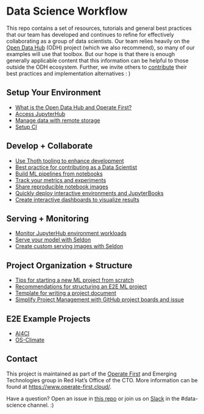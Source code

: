 # Data Science Workflow

This repo contains a set of resources, tutorials and general best practices that our team has developed and continues to refine for effectively collaborating as a group of data scientists. Our team relies heavily on the [Open Data Hub](https://opendatahub.io/) (ODH) project (which we also recommend), so many of our examples will use that toolbox. But our hope is that there is enough generally applicable content that this information can be helpful to those outside the ODH ecosystem. Further, we invite others to [contribute](https://github.com/aicoe-aiops/data-science-workflows/issues/new) their best practices and implementation alternatives : )

## Setup Your Environment

* [What is the Open Data Hub and Operate First?](docs/setup_environment/odh_and_opf.md) 
* [Access JupyterHub](docs/setup_environment/JH_access.md)
* [Manage data with remote storage](docs/setup_environment/remote-storage.md)
* [Setup CI](docs/setup_environment/thoth.md)

## Develop + Collaborate 
* [Use Thoth tooling to enhance development](docs/develop_collaborate/thoth-tools.md)
* [Best practice for contributing as a Data Scientist](docs/develop_collaborate/how-to-contribute.md)
* [Build ML pipelines from notebooks](docs/develop_collaborate/automated-pipelines.md)
* [Track your metrics and experiments](docs/develop_collaborate/track-metrics-using-kubeflow.md)
* [Share reproducible notebook images](docs/develop_collaborate/create_and_deploy_jh_image.md)
* [Quickly deploy interactive environments and JupyterBooks](docs/develop_collaborate/meteorize.md)
* [Create interactive dashboards to visualize results](docs/visualization/trino_and_superset.md)

## Serving + Monitoring
* [Monitor JupyterHub environment workloads](docs/serving_monitoring/monitor-jh.md)
* [Serve your model with Seldon](docs/serving_monitoring/deploy-models-using-seldon.md)
* [Create custom serving images with Seldon](docs/serving_monitoring/deploy-custom-model.md)

## Project Organization + Structure
* [Tips for starting a new ML project from scratch](docs/project_structure/getting-started.md)
* [Recommendations for structuring an E2E ML project](docs/project_structure/project-structure.md)
* [Template for writing a project document](docs/project_structure/project-document-template.md)
* [Simplify Project Management with GitHub project boards and issue](docs/project_structure/boards-and-issues.md)

## E2E Example Projects
* [AI4CI](https://github.com/aicoe-aiops/ocp-ci-analysis)
* [OS-Climate](https://github.com/os-climate/aicoe-osc-demo)


## Contact

This project is maintained as part of the [Operate First](https://www.operate-first.cloud/) and Emerging Technologies group in Red Hat’s Office of the CTO. More information can be found at https://www.operate-first.cloud/.

Have a question? Open an issue in [this repo](https://github.com/aicoe-aiops/data-science-workflows/issues/new) or join us on [Slack](https://join.slack.com/t/operatefirst/shared_invite/zt-o2gn4wn8-O39g7sthTAuPCvaCNRnLww) in the #data-science channel. :) 